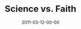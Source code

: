 ---
layout: message
category: message
series: "Heavy-Weights"
title: "Science vs. Faith"
date: 2011-03-12-00-00
message_id: 663
audio: "http://s3.amazonaws.com/crossroads-media/messages/audio/heavyweights05.mp3"
audio-duration: "45:26"
program: "http://s3.amazonaws.com/crossroads-media/documents/03_12-13_11Program.pdf"
description: "We'll be wrestling with the question of how you can believe the Bible when it seems to stand in opposition to modern science."
video: "http://s3.amazonaws.com/crossroads-media/messages/video/heavyweights05.mp4"
video-duration: "45:32"
video-image: "http://s3.amazonaws.com/crossroads-media/images/heavyweights05_still.jpg"
explicit: false
---